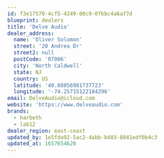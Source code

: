 ```yaml
---
id: f3e17570-4cf5-4249-80c9-0fbbc4a6af7d
blueprint: dealers
title: 'Delve Audio'
dealer_address:
  name: 'Oliver Solomon'
  street: '20 Andrea Dr'
  street2: null
  postCode: '07006'
  city: 'North Caldwell'
  state: NJ
  country: US
  latitude: '40.88056981737723'
  longitude: '-74.25715122184296'
email: DelveAudio@icloud.com
website: 'https://www.delveaudio.com'
brands:
  - harbeth
  - lab12
dealer_region: east-coast
updated_by: 1e5fda92-5ac2-4abb-b403-8041edf0b4c3
updated_at: 1657654620
---
```


